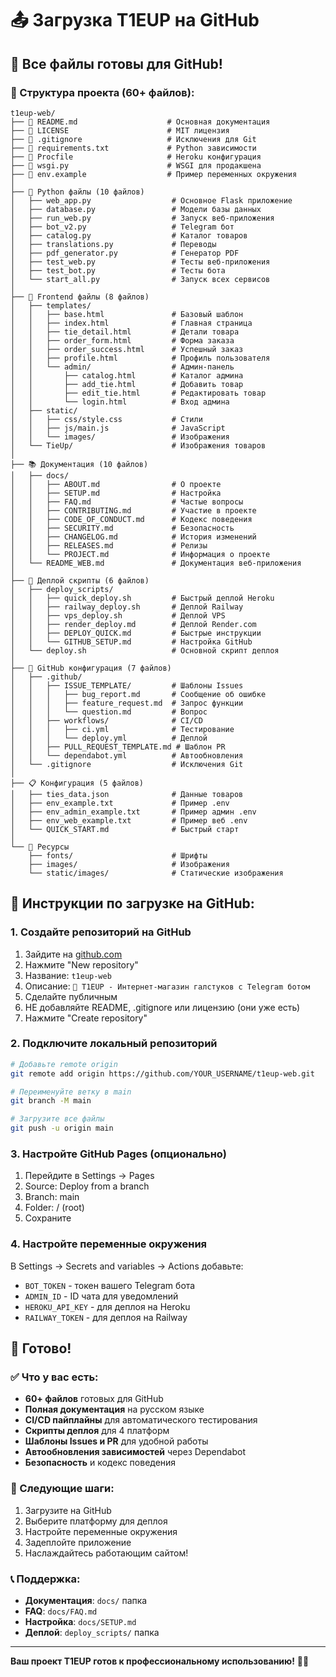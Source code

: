 # 📤 Загрузка T1EUP на GitHub

## 🎯 Все файлы готовы для GitHub!

### 📁 Структура проекта (60+ файлов):

```
t1eup-web/
├── 📄 README.md                    # Основная документация
├── 📄 LICENSE                      # MIT лицензия
├── 📄 .gitignore                   # Исключения для Git
├── 📄 requirements.txt             # Python зависимости
├── 📄 Procfile                     # Heroku конфигурация
├── 📄 wsgi.py                      # WSGI для продакшена
├── 📄 env.example                  # Пример переменных окружения
│
├── 🐍 Python файлы (10 файлов)
│   ├── web_app.py                  # Основное Flask приложение
│   ├── database.py                 # Модели базы данных
│   ├── run_web.py                  # Запуск веб-приложения
│   ├── bot_v2.py                   # Telegram бот
│   ├── catalog.py                  # Каталог товаров
│   ├── translations.py             # Переводы
│   ├── pdf_generator.py            # Генератор PDF
│   ├── test_web.py                 # Тесты веб-приложения
│   ├── test_bot.py                 # Тесты бота
│   └── start_all.py                # Запуск всех сервисов
│
├── 🎨 Frontend файлы (8 файлов)
│   ├── templates/
│   │   ├── base.html               # Базовый шаблон
│   │   ├── index.html              # Главная страница
│   │   ├── tie_detail.html         # Детали товара
│   │   ├── order_form.html         # Форма заказа
│   │   ├── order_success.html      # Успешный заказ
│   │   ├── profile.html            # Профиль пользователя
│   │   └── admin/                  # Админ-панель
│   │       ├── catalog.html        # Каталог админа
│   │       ├── add_tie.html        # Добавить товар
│   │       ├── edit_tie.html       # Редактировать товар
│   │       └── login.html          # Вход админа
│   ├── static/
│   │   ├── css/style.css           # Стили
│   │   ├── js/main.js              # JavaScript
│   │   └── images/                 # Изображения
│   └── TieUp/                      # Изображения товаров
│
├── 📚 Документация (10 файлов)
│   ├── docs/
│   │   ├── ABOUT.md                # О проекте
│   │   ├── SETUP.md                # Настройка
│   │   ├── FAQ.md                  # Частые вопросы
│   │   ├── CONTRIBUTING.md         # Участие в проекте
│   │   ├── CODE_OF_CONDUCT.md      # Кодекс поведения
│   │   ├── SECURITY.md             # Безопасность
│   │   ├── CHANGELOG.md            # История изменений
│   │   ├── RELEASES.md             # Релизы
│   │   └── PROJECT.md              # Информация о проекте
│   └── README_WEB.md               # Документация веб-приложения
│
├── 🚀 Деплой скрипты (6 файлов)
│   ├── deploy_scripts/
│   │   ├── quick_deploy.sh         # Быстрый деплой Heroku
│   │   ├── railway_deploy.sh       # Деплой Railway
│   │   ├── vps_deploy.sh           # Деплой VPS
│   │   ├── render_deploy.md        # Деплой Render.com
│   │   ├── DEPLOY_QUICK.md         # Быстрые инструкции
│   │   └── GITHUB_SETUP.md         # Настройка GitHub
│   └── deploy.sh                   # Основной скрипт деплоя
│
├── 🔧 GitHub конфигурация (7 файлов)
│   ├── .github/
│   │   ├── ISSUE_TEMPLATE/         # Шаблоны Issues
│   │   │   ├── bug_report.md       # Сообщение об ошибке
│   │   │   ├── feature_request.md  # Запрос функции
│   │   │   └── question.md         # Вопрос
│   │   ├── workflows/              # CI/CD
│   │   │   ├── ci.yml              # Тестирование
│   │   │   └── deploy.yml          # Деплой
│   │   ├── PULL_REQUEST_TEMPLATE.md # Шаблон PR
│   │   └── dependabot.yml          # Автообновления
│   └── .gitignore                  # Исключения Git
│
├── 📋 Конфигурация (5 файлов)
│   ├── ties_data.json              # Данные товаров
│   ├── env_example.txt             # Пример .env
│   ├── env_admin_example.txt       # Пример админ .env
│   ├── env_web_example.txt         # Пример веб .env
│   └── QUICK_START.md              # Быстрый старт
│
└── 🎨 Ресурсы
    ├── fonts/                      # Шрифты
    ├── images/                     # Изображения
    └── static/images/              # Статические изображения
```

## 🚀 Инструкции по загрузке на GitHub:

### 1. Создайте репозиторий на GitHub
1. Зайдите на [github.com](https://github.com)
2. Нажмите "New repository"
3. Название: `t1eup-web`
4. Описание: `🎩 T1EUP - Интернет-магазин галстуков с Telegram ботом`
5. Сделайте публичным
6. НЕ добавляйте README, .gitignore или лицензию (они уже есть)
7. Нажмите "Create repository"

### 2. Подключите локальный репозиторий
```bash
# Добавьте remote origin
git remote add origin https://github.com/YOUR_USERNAME/t1eup-web.git

# Переименуйте ветку в main
git branch -M main

# Загрузите все файлы
git push -u origin main
```

### 3. Настройте GitHub Pages (опционально)
1. Перейдите в Settings → Pages
2. Source: Deploy from a branch
3. Branch: main
4. Folder: / (root)
5. Сохраните

### 4. Настройте переменные окружения
В Settings → Secrets and variables → Actions добавьте:
- `BOT_TOKEN` - токен вашего Telegram бота
- `ADMIN_ID` - ID чата для уведомлений
- `HEROKU_API_KEY` - для деплоя на Heroku
- `RAILWAY_TOKEN` - для деплоя на Railway

## 🎉 Готово!

### ✅ Что у вас есть:
- **60+ файлов** готовых для GitHub
- **Полная документация** на русском языке
- **CI/CD пайплайны** для автоматического тестирования
- **Скрипты деплоя** для 4 платформ
- **Шаблоны Issues и PR** для удобной работы
- **Автообновления зависимостей** через Dependabot
- **Безопасность** и кодекс поведения

### 🚀 Следующие шаги:
1. Загрузите на GitHub
2. Выберите платформу для деплоя
3. Настройте переменные окружения
4. Задеплойте приложение
5. Наслаждайтесь работающим сайтом!

### 📞 Поддержка:
- **Документация**: `docs/` папка
- **FAQ**: `docs/FAQ.md`
- **Настройка**: `docs/SETUP.md`
- **Деплой**: `deploy_scripts/` папка

---

**Ваш проект T1EUP готов к профессиональному использованию!** 🎩✨
